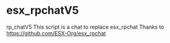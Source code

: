 # esx_rpchatV5
rp_chatV5 This script is a chat to replace esx_rpchat   Thanks  to https://github.com/ESX-Org/esx_rpchat
